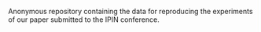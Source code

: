 Anonymous repository containing the data for reproducing the experiments of our paper submitted to the IPIN conference.
